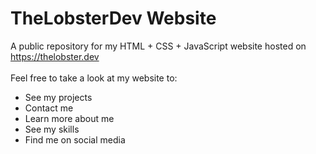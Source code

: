 # TheLobsterDev Website
A public repository for my HTML + CSS + JavaScript website hosted on https://thelobster.dev
<br>
<br>
Feel free to take a look at my website to:
- See my projects
- Contact me
- Learn more about me
- See my skills
- Find me on social media
